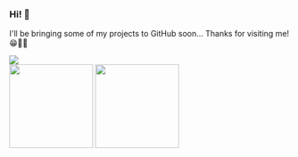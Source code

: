 ### Hi! 👋

I'll be bringing some of my projects to GitHub soon...
Thanks for visiting me! 😁🙏🙌

<div>
  <a href="https://www.codewars.com/users/PauloPerna">
    <img src="https://www.codewars.com/users/PauloPerna/badges/micro"/>
   </a>
</div>

<div>
  <img height="150em" src="https://github-readme-stats.vercel.app/api?username=PauloPerna&show_icons=true&theme=dark"/>
  <img height="150em" src="https://github-readme-stats.vercel.app/api/top-langs/?username=PauloPerna&layout=compact&langs_count=7&theme=dark"/>
</div>

<!--
**PauloPerna/PauloPerna** is a ✨ _special_ ✨ repository because its `README.md` (this file) appears on your GitHub profile.

Here are some ideas to get you started:

- 🔭 I’m currently working on ...
- 🌱 I’m currently learning ...
- 👯 I’m looking to collaborate on ...
- 🤔 I’m looking for help with ...
- 💬 Ask me about ...
- 📫 How to reach me: ...
- 😄 Pronouns: ...
- ⚡ Fun fact: ...
-->
